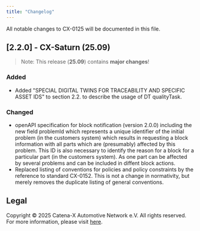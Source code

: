 ```yaml
---
title: "Changelog"
---
```


All notable changes to CX-0125 will be documented in this file.

## [2.2.0] - CX-Saturn (25.09)

> Note: This release (**25.09**) contains **major changes**!

### Added

- Added "SPECIAL DIGITAL TWINS FOR TRACEABILITY AND SPECIFIC ASSET IDS" to section 2.2. to describe the usage of DT qualityTask.

### Changed

- openAPI specification for block notification (version 2.0.0) including the new field problemId which represents a unique identifier of the initial problem (in the customers system) which results in requesting a block information with all parts which are (presumably) affected by this problem. This ID is also necessary to identify the reason for a block for a particular part (in the customers system). As one part can be affected by several problems and can be included in diffent block actions.
- Replaced listing of conventions for policies and policy constraints by the reference to standard CX-0152. This is not a change in normativity, but merely removes the duplicate listing of general conventions.

## Legal

Copyright © 2025 Catena-X Automotive Network e.V. All rights reserved. For more information, please visit [here](/copyright).
